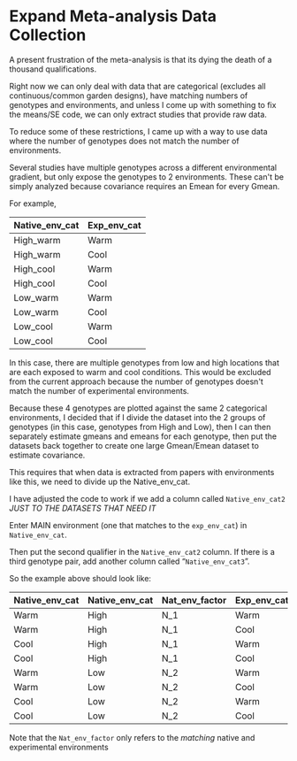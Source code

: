 # Expand Meta-analysis Data Collection

A present frustration of the meta-analysis is that its dying the death of a thousand qualifications. 

Right now we can only deal with data that are categorical (excludes all continuous/common garden designs), have matching numbers of genotypes and environments, and unless I come up with something to fix the means/SE code, we can only extract studies that provide raw data. 

To reduce some of these restrictions, I came up with a way to use data where the number of genotypes does not match the number of environments. 

Several studies have multiple genotypes across a different environmental gradient, but only expose the genotypes to 2 environments. These can't be simply analyzed because covariance requires an Emean for every Gmean.

For example, 

| Native_env_cat|	Exp_env_cat|
|---|---|
|High_warm	|Warm|
|High_warm	|Cool|
|High_cool |Warm|
|High_cool	|Cool|
|Low_warm	|Warm|
|Low_warm	|Cool|
|Low_cool	|Warm|
|Low_cool	|Cool|

In this case, there are multiple genotypes from low and high locations that are each exposed to warm and cool conditions. 
This would be excluded from the current approach because the number of genotypes doesn't match the number of experimental environments.

Because these 4 genotypes are plotted against the same 2 categorical environments, I decided that if I divide the dataset into the 2 groups of genotypes (in this case, genotypes from High and Low), then I can then separately estimate gmeans and emeans for each genotype, then put the datasets back together to create one large Gmean/Emean dataset to estimate covariance.

This requires that when data is extracted from papers with environments like this, we need to divide up the Native_env_cat. 

I have adjusted the code to work if we add a column called `Native_env_cat2` *JUST TO THE DATASETS THAT NEED IT* 

Enter MAIN environment (one that matches to the `exp_env_cat`) in `Native_env_cat`. 

Then put the second qualifier in the `Native_env_cat2` column. If there is a third genotype pair, add another column called “`Native_env_cat3`”. 

So the example above should look like: 

| Native_env_cat	| Native_env_cat| Nat_env_factor| Exp_env_cat|
|---|---|---|---|
|Warm|High|N_1|Warm|
|Warm|High|N_1|Cool|
|Cool| High|N_1|Warm|
|Cool|High|N_1|Cool|
|Warm|Low|N_2|Warm|
|Warm|Low|N_2|Cool|
|Cool|Low|N_2|Warm|
|Cool|Low|N_2|Cool|

Note that the `Nat_env_factor` only refers to the *matching* native and experimental environments

